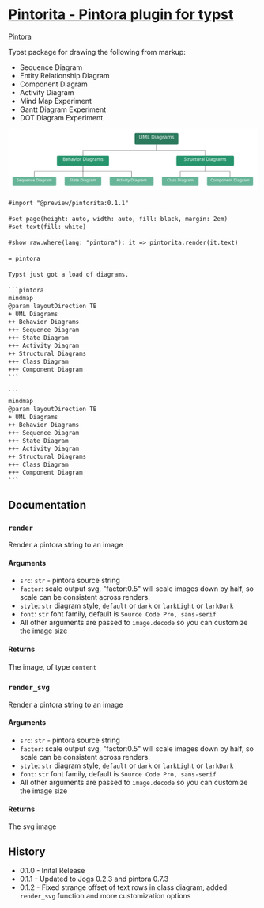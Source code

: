 # [Pintorita - Pintora plugin for typst ](https://github.com/taylorh140/typst-pintora)

[Pintora](https://pintorajs.vercel.app/)

Typst package for drawing the following from markup:
- Sequence Diagram
- Entity Relationship Diagram
- Component Diagram
- Activity Diagram
- Mind Map Experiment
- Gantt Diagram Experiment
- DOT Diagram Experiment

![](pintorita.svg)


````typ
#import "@preview/pintorita:0.1.1"

#set page(height: auto, width: auto, fill: black, margin: 2em)
#set text(fill: white)

#show raw.where(lang: "pintora"): it => pintorita.render(it.text)

= pintora

Typst just got a load of diagrams. 

```pintora
mindmap
@param layoutDirection TB
+ UML Diagrams
++ Behavior Diagrams
+++ Sequence Diagram
+++ State Diagram
+++ Activity Diagram
++ Structural Diagrams
+++ Class Diagram
+++ Component Diagram
```

```
mindmap
@param layoutDirection TB
+ UML Diagrams
++ Behavior Diagrams
+++ Sequence Diagram
+++ State Diagram
+++ Activity Diagram
++ Structural Diagrams
+++ Class Diagram
+++ Component Diagram
```

````


## Documentation

### `render`

Render a pintora string to an image

#### Arguments

* `src`: `str` - pintora source string
* `factor`: scale output svg, "factor:0.5" will scale images down by half, so scale can be consistent across renders.
* `style`: `str` diagram style, `default` or `dark` or `larkLight` or `larkDark`
* `font`: `str` font family, default is `Source Code Pro, sans-serif`
* All other arguments are passed to `image.decode` so you can customize the image size

#### Returns

The image, of type `content`

### `render_svg`

Render a pintora string to an image

#### Arguments

* `src`: `str` - pintora source string
* `factor`: scale output svg, "factor:0.5" will scale images down by half, so scale can be consistent across renders.
* `style`: `str` diagram style, `default` or `dark` or `larkLight` or `larkDark`
* `font`: `str` font family, default is `Source Code Pro, sans-serif`
* All other arguments are passed to `image.decode` so you can customize the image size

#### Returns

The svg image

## History

* 0.1.0 - Inital Release
* 0.1.1 - Updated to Jogs 0.2.3 and pintora 0.7.3
* 0.1.2 - Fixed strange offset of text rows in class diagram, added `render_svg` function and more customization options
